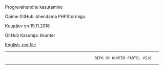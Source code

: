 Progrevahendite kasutamine

Õpime GitHubi ühendama PHPStormiga.


Kuupäev on 19.11.2018


GitHub Kasutaja: kkunter  


[English .md file](PHP/README.en.md)


---------------------------------------------------------------------------
                    
                    
                                             REPO BY KÜNTER PÄRTEL VS18
                            
                            

---------------------------------------------------------------------------
